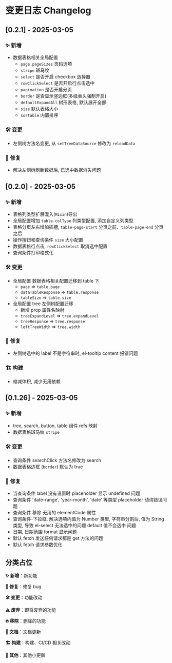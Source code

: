# 变更日志 Changelog

## [0.2.1] - 2025-03-05
### ✨ 新增

- 数据表格相关全局配置
  - `page.pageSizes` 页码选项
  - `stripe` 斑马纹
  - `select` 是否开启 checkbox 选择器
  - `rowClickSelect` 是否开启行点击选中
  - `pagination` 是否开启分页
  - `border` 是否显示竖边框(多级表头强制开启)
  - `defaultExpandAll` 树形表格, 默认展开全部
  - `size` 默认表格大小
  - `sortable` 内置排序



### 🛠️ 变更

- 左侧树方法名变更, 从 `setTreeDataSource` 修改为 `reloadData`




### 🐞 修复

- 解决左侧树刷新数据后, 已选中数据消失问题




## [0.2.0] - 2025-03-05

### ✨ 新增

- 表格列类型扩展混入(`Mixin`)导出
- 全局配置增加 `table.colType` 列类型配置, 添加自定义列类型
- 表格分页左右增加插槽, `table-page-start` 分页之前、`table-page-end` 分页之后
- 操作按钮和查询条件 `size` 大小配置
- 数据表格行点击, `rowClickSelect` 取消选中配置
- 查询条件打印格式化



### 🛠️ 变更

- 全局配置 数据表格相关配置迁移到 table 下
  - `page` => `table.page`
  - `dataTableResponse` => `table.response`
  - `tableSize` => `table.size`
- 全局配置 tree 左侧树配置迁移
  - 新增 prop 属性名映射
  - `treeExpandLevel` => `tree.expandLevel`
  - `treeResponse` => `tree.response`
  - `leftTreeWidth` => `tree.width`



### 🐞 修复

- 左侧树选中的 label 不是字符串时, el-tooltip content 报错问题



### 🏗️ 构建

- 缩减体积, 减少无用依赖



## [0.1.26] - 2025-03-05

### ✨ 新增

- tree, search, button, table 组件 refs 映射
- 数据表格斑马纹 `stripe`



### 🛠️ 变更

- 查询条件 searchClick 方法名修改为 search
- 数据表格边框 (`border`) 默认为 true



### 🐞 修复
- 当查询条件 label 没有设置时 placeholder 显示 undefined 问题
- 查询条件 'date-range', 'year-month', 'date' 等类型 placeholder 动词错误问题
- 查询条件 移除 无用的 elementCode 属性
- 查询条件-下拉框, 解决选项内值为 Number 类型, 字符串分割后, 值为 String 类型, 导致 el-select 无法选中的问题 default 值不会选中 问题
- 日期, 日期范围 format 显示问题
- 默认 fetch 发送任何请求都是 get 方法的问题
- 默认 fetch 请求参数优化

















## 分类占位

**✨ 新增**：新功能

**🐞 修复**：修复 bug

**🛠️ 变更**：功能改动

**⚠️ 废弃**：即将废弃的功能

**🔥 移除**：删除的功能

**📖 文档**：文档更新

**🏗️ 构建**：构建、CI/CD 相关改动

**📝 其他**：其他小更新